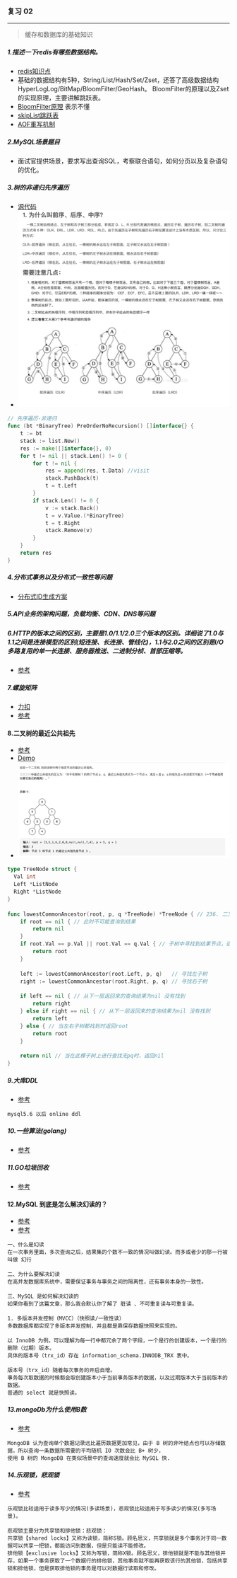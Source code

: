### 复习 02
***

>缓存和数据库的基础知识

##### 1.描述一下redis有哪些数据结构。
- [redis知识点](http://www.cyc2018.xyz/%E6%95%B0%E6%8D%AE%E5%BA%93/Redis.html)
- 基础的数据结构有5种，String/List/Hash/Set/Zset，还答了高级数据结构HyperLogLog/BitMap/BloomFilter/GeoHash。
BloomFilter的原理以及Zset的实现原理，主要讲解跳跃表。
- [BloomFilter原理](http://oserror.com/backend/bloomfilter/) 表示不懂
- [skipList跳跃表](https://segmentfault.com/a/1190000022320734)
- [AOF重写机制](https://blog.csdn.net/sand_clock/article/details/88624424)

##### 2.MySQL场景题目
- 面试官提供场景，要求写出查询SQL，考察联合语句，如何分页以及复杂语句的优化。

##### 3.树的非递归先序遍历
- [源代码](../algorithm/binary.go)
- ![图解](../algorithm/pic/WX20210306-113403@2x.png)
```go
// 先序遍历-非递归
func (bt *BinaryTree) PreOrderNoRecursion() []interface{} {
	t := bt
	stack := list.New()
	res := make([]interface{}, 0)
	for t != nil || stack.Len() != 0 {
		for t != nil {
			res = append(res, t.Data) //visit
			stack.PushBack(t)
			t = t.Left
		}
		if stack.Len() != 0 {
			v := stack.Back()
			t = v.Value.(*BinaryTree)
			t = t.Right
			stack.Remove(v)
		}
	}
	return res
}
```
##### 4.分布式事务以及分布式一致性等问题
- [分布式ID生成方案](https://tech.meituan.com/2017/04/21/mt-leaf.html)

##### 5.API业务的架构问题，负载均衡、CDN、DNS等问题

##### 6.HTTP的版本之间的区别，主要是1.0/1.1/2.0三个版本的区别。详细说了1.0与1.1之间是连接模型的区别(短连接、长连接、管线化)，1.1与2.0之间的区别是I/O多路复用的单一长连接、服务器推送、二进制分桢、首部压缩等。
- [参考](https://juejin.cn/post/6844903923136856078)

##### 7.螺旋矩阵
- [力扣](https://leetcode-cn.com/problems/spiral-matrix/)
- [参考](https://github.com/olzhy/leetcode/blob/master/54_Spiral_Matrix/test.go)


#### 8.二叉树的最近公共祖先
- [参考](https://leetcode-cn.com/problems/lowest-common-ancestor-of-a-binary-tree/solution/golanger-cha-shu-de-gong-gong-zu-xian-by-wzycc/)
- [Demo](../algorithm/lowestcommancestor.go)
- ![图解](../algorithm/pic/WX20210306-174725@2x.png)
```go
type TreeNode struct {
  Val int
  Left *ListNode
  Right *ListNode
}

func lowestCommonAncestor(root, p, q *TreeNode) *TreeNode { // 236. 二叉树的最近公共祖先
	if root == nil { // 此时不可能查询到结果
		return nil
	}
	if root.Val == p.Val || root.Val == q.Val { // 子树中寻找到结果节点，返回root
		return root
	}

	left := lowestCommonAncestor(root.Left, p, q)   // 寻找左子树
	right := lowestCommonAncestor(root.Right, p, q) // 寻找右子树

	if left == nil { // 从下一层返回来的查询结果为nil 没有找到
		return right
	} else if right == nil { // 从下一层返回来的查询结果为nil 没有找到
		return left
	} else { // 当左右子树都找到时返回root
		return root
	}

	return nil // 当在此棵子树上进行查找无pq时，返回nil
}

```


##### 9.大库DDL
- [参考](https://blog.csdn.net/frog4/article/details/82702745)
```text
mysql5.6 以后 online ddl
```

##### 10.一些算法(golang)
- [参考](https://www.liwenzhou.com/posts/Go/LeetCode/)

##### 11.GO垃圾回收
- [参考](https://juejin.cn/post/6844903917650722829)

#### 12.MySQL 到底是怎么解决幻读的？
- [参考](https://www.cnblogs.com/wudanyang/p/10655180.html)
- [参考](https://www.toutiao.com/i6930164998287589896/)
```text
一、什么是幻读
在一次事务里面，多次查询之后，结果集的个数不一致的情况叫做幻读。而多或者少的那一行被叫做 幻行

二、为什么要解决幻读
在高并发数据库系统中，需要保证事务与事务之间的隔离性，还有事务本身的一致性。

三、MySQL 是如何解决幻读的
如果你看到了这篇文章，那么我会默认你了解了 脏读 、不可重复读与可重复读。

1. 多版本并发控制（MVCC）（快照读/一致性读）
多数数据库都实现了多版本并发控制，并且都是靠保存数据快照来实现的。

以 InnoDB 为例。可以理解为每一行中都冗余了两个字段，一个是行的创建版本，一个是行的删除（过期）版本。
具体的版本号（trx_id）存在 information_schema.INNODB_TRX 表中。

版本号（trx_id）随着每次事务的开启自增。
事务每次取数据的时候都会取创建版本小于当前事务版本的数据，以及过期版本大于当前版本的数据。
普通的 select 就是快照读。
```

##### 13.mongoDb为什么使用B数
- [参考](https://www.jianshu.com/p/c068bd1fdaf7)
```text
MongoDB 认为查询单个数据记录远比遍历数据更加常见，由于 B 树的非叶结点也可以存储数据，所以查询一条数据所需要的平均随机 IO 次数会比 B+ 树少，
使用 B 树的 MongoDB 在类似场景中的查询速度就会比 MySQL 快.

```

##### 14.乐观锁，悲观锁
- [参考](https://www.jianshu.com/p/d2ac26ca6525)
```text
乐观锁比较适用于读多写少的情况(多读场景)，悲观锁比较适用于写多读少的情况(多写场景)。

悲观锁主要分为共享锁和排他锁：悲观锁：
共享锁【shared locks】又称为读锁，简称S锁。顾名思义，共享锁就是多个事务对于同一数据可以共享一把锁，都能访问到数据，但是只能读不能修改。
排他锁【exclusive locks】又称为写锁，简称X锁。顾名思义，排他锁就是不能与其他锁并存，如果一个事务获取了一个数据行的排他锁，其他事务就不能再获取该行的其他锁，包括共享锁和排他锁，但是获取排他锁的事务是可以对数据行读取和修改。

```
